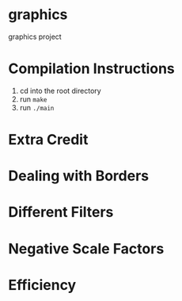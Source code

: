 # graphics
graphics project

# Compilation Instructions
1. cd into the root directory
2. run ```make```
3. run ```./main```

# Extra Credit
# Dealing with Borders


# Different Filters

# Negative Scale Factors

# Efficiency
